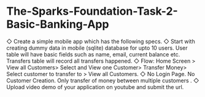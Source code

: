# The-Sparks-Foundation-Task-2-Basic-Banking-App
◇ Create a simple mobile app which has the following specs. ◇ Start with creating dummy data in mobile (sqlite) database  for upto 10 users. User table will have basic fields such as  name, email, current balance etc. Transfers table will record  all transfers happened. ◇ Flow: Home Screen > View all Customers> Select and View  one Customer> Transfer Money> Select customer to transfer  to > View all Customers. ◇ No Login Page. No Customer Creation. Only transfer of money  between multiple customers . ◇ Upload video demo of your application on youtube and  submit the url.
